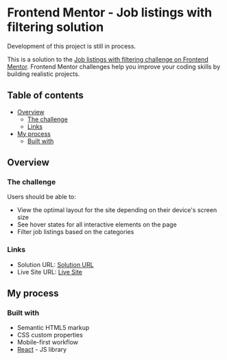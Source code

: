 # Frontend Mentor - Job listings with filtering solution

Development of this project is still in process.

This is a solution to the [Job listings with filtering challenge on Frontend Mentor](https://www.frontendmentor.io/challenges/job-listings-with-filtering-ivstIPCt). Frontend Mentor challenges help you improve your coding skills by building realistic projects. 

## Table of contents

- [Overview](#overview)
  - [The challenge](#the-challenge)
  - [Links](#links)
- [My process](#my-process)
  - [Built with](#built-with)

## Overview

### The challenge

Users should be able to:

- View the optimal layout for the site depending on their device's screen size
- See hover states for all interactive elements on the page
- Filter job listings based on the categories

### Links

- Solution URL: [Solution URL](https://github.com/peterhubina/job-listings)
- Live Site URL: [Live Site](https://peterhubina.github.io/job-listings/)

## My process

### Built with

- Semantic HTML5 markup
- CSS custom properties
- Mobile-first workflow
- [React](https://reactjs.org/) - JS library


